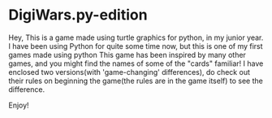 # DigiWars.py-edition
Hey,
This is a game made using turtle graphics for python, in my junior year. I have been using Python for quite some time now, but this is one of my first games made using python
This game has been inspired by many other games, and you might find the names of some of the "cards" familiar!
I have enclosed two versions(with 'game-changing' differences), do check out their rules on beginning the game(the rules are in the game itself) to see the difference.

Enjoy!
